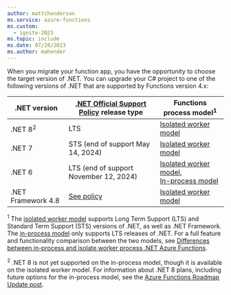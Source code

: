 ```yaml
---
author: mattchenderson
ms.service: azure-functions
ms.custom:
  - ignite-2023
ms.topic: include
ms.date: 07/28/2023
ms.author: mahender
---
```


When you migrate your function app, you have the opportunity to choose the target version of .NET. You can upgrade your C# project to one of the following versions of .NET that are supported by Functions version 4.x: 

| .NET version | [.NET Official Support Policy] release type |  Functions process model<sup>1</sup> | 
| --- | --- | --- |
| .NET 8<sup>2</sup> | LTS | [Isolated worker model] | 
| .NET 7 | STS (end of support May 14, 2024) |  [Isolated worker model] | 
| .NET 6 | LTS (end of support November 12, 2024) |  [Isolated worker model],<br/>[In-process model]  | 
| .NET Framework 4.8 | [See policy][netfxpolicy] | [Isolated worker model] |  

<sup>1</sup> The [isolated worker model] supports Long Term Support (LTS) and Standard Term Support (STS) versions of .NET, as well as .NET Framework. The [in-process model] only supports LTS releases of .NET. For a full feature and functionality comparison between the two models, see [Differences between in-process and isolate worker process .NET Azure Functions](../articles/azure-functions/dotnet-isolated-in-process-differences.md). 

<sup>2</sup> .NET 8 is not yet supported on the in-process model, though it is available on the isolated worker model. For information about .NET 8 plans, including future options for the in-process model, see the [Azure Functions Roadmap Update post](https://aka.ms/azure-functions-dotnet-roadmap).

<!-- <sup>2</sup> See [Preview .NET versions in the isolated worker model](../articles/azure-functions/dotnet-isolated-process-guide.md#preview-net-versions) for details on support, current restrictions, and instructions for using the preview version. -->

[.NET Official Support Policy]: https://dotnet.microsoft.com/platform/support/policy
[netfxpolicy]: https://dotnet.microsoft.com/platform/support/policy/dotnet-framework
[Isolated worker model]: ../articles/azure-functions/dotnet-isolated-process-guide.md
[In-process model]: ../articles/azure-functions/functions-dotnet-class-library.md

